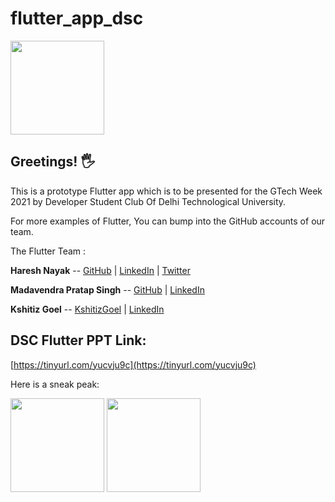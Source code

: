 # flutter_app_dsc

<img src="https://avatars.githubusercontent.com/u/48676482?s=200&v=4" width="150">


## Greetings!  :raised_hand_with_fingers_splayed:


This is a prototype Flutter app which is to be presented for the GTech Week 2021 by Developer Student Club Of Delhi Technological University.  

For more examples of Flutter, You can bump into the GitHub accounts of our team. 
  
The Flutter Team :  

**Haresh Nayak**      --    [GitHub](https://github.com/hareshnayak) | [LinkedIn](https://linkedin.com/in/hareshnayak08) | [Twitter](https://twitter.com/HareshNayak19) 

**Madavendra Pratap Singh** -- [GitHub](https://github.com/mps01) | [LinkedIn](https://www.linkedin.com/in/madhavendra-p-singh-12a208193/) 

**Kshitiz Goel**       --     [KshitizGoel](https://github.com/KshitizGoel) | [LinkedIn](https://www.linkedin.com/in/kshitiz-goel-29a76519a/)

## DSC Flutter PPT Link:  

[https://tinyurl.com/yucvju9c](https://tinyurl.com/yucvju9c)

Here is a sneak peak:  
  
<img src="https://user-images.githubusercontent.com/67114557/109979470-f05f3c80-7d24-11eb-9afb-6d34c8eff62f.jpeg" width="150">
<img src="https://user-images.githubusercontent.com/67114557/109979522-ff45ef00-7d24-11eb-8018-9a190284545b.jpeg" width="150">



